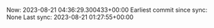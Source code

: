 Now: 2023-08-21 04:36:29.300433+00:00 Earliest commit since sync: None Last sync: 2023-08-21 01:27:55+00:00
